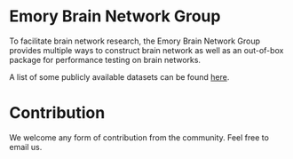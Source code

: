 # Emory Brain Network Group

To facilitate brain network research, the Emory Brain Network Group provides multiple ways to construct brain network as well as an out-of-box package for performance testing on brain networks. 

A list of some publicly available datasets can be found [here](/datasets).

# Contribution

We welcome any form of contribution from the community. Feel free to email us.
